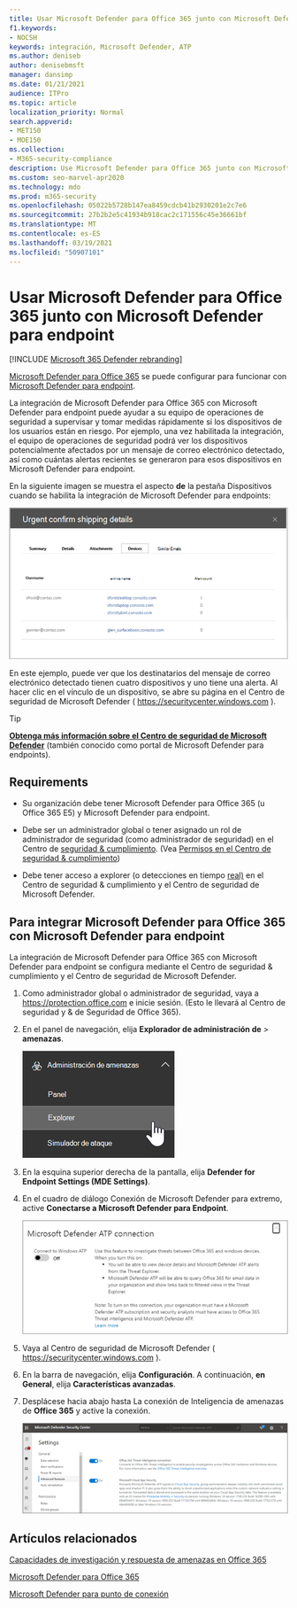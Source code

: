 ```yaml
---
title: Usar Microsoft Defender para Office 365 junto con Microsoft Defender para endpoint
f1.keywords:
- NOCSH
keywords: integración, Microsoft Defender, ATP
ms.author: deniseb
author: denisebmsft
manager: dansimp
ms.date: 01/21/2021
audience: ITPro
ms.topic: article
localization_priority: Normal
search.appverid:
- MET150
- MOE150
ms.collection:
- M365-security-compliance
description: Use Microsoft Defender para Office 365 junto con Microsoft Defender para Endpoint para obtener información más detallada sobre las amenazas contra sus dispositivos y contenido de correo electrónico.
ms.custom: seo-marvel-apr2020
ms.technology: mdo
ms.prod: m365-security
ms.openlocfilehash: 05022b5728b147ea8459cdcb41b2930201e2c7e6
ms.sourcegitcommit: 27b2b2e5c41934b918cac2c171556c45e36661bf
ms.translationtype: MT
ms.contentlocale: es-ES
ms.lasthandoff: 03/19/2021
ms.locfileid: "50907101"
---
```

# <a name="use-microsoft-defender-for-office-365-together-with-microsoft-defender-for-endpoint"></a>Usar Microsoft Defender para Office 365 junto con Microsoft Defender para endpoint

[!INCLUDE [Microsoft 365 Defender rebranding](../includes/microsoft-defender-for-office.md)]


[Microsoft Defender para Office 365](office-365-atp.md) se puede configurar para funcionar con [Microsoft Defender para endpoint](/windows/security/threat-protection).

La integración de Microsoft Defender para Office 365 con Microsoft Defender para endpoint puede ayudar a su equipo de operaciones de seguridad a supervisar y tomar medidas rápidamente si los dispositivos de los usuarios están en riesgo. Por ejemplo, una vez habilitada la integración, el equipo de operaciones de seguridad podrá ver los dispositivos potencialmente afectados por un mensaje de correo electrónico detectado, así como cuántas alertas recientes se generaron para esos dispositivos en Microsoft Defender para endpoint.

En la siguiente imagen se muestra el aspecto **de** la pestaña Dispositivos cuando se habilita la integración de Microsoft Defender para endpoints:

![Cuando Microsoft Defender para endpoint está habilitado, puedes ver una lista de dispositivos con alertas.](../../media/fec928ea-8f0c-44d7-80b9-a2e0a8cd4e89.PNG)

En este ejemplo, puede ver que los destinatarios del mensaje de correo electrónico detectado tienen cuatro dispositivos y uno tiene una alerta. Al hacer clic en el vínculo de un dispositivo, se abre su página en el Centro de seguridad de Microsoft Defender ( <https://securitycenter.windows.com> ).

> [!TIP]
> **[Obtenga más información sobre el Centro de seguridad de Microsoft Defender](/windows/security/threat-protection/microsoft-defender-atp/use)** (también conocido como portal de Microsoft Defender para endpoints).

## <a name="requirements"></a>Requirements

- Su organización debe tener Microsoft Defender para Office 365 (u Office 365 E5) y Microsoft Defender para endpoint.

- Debe ser un administrador global o tener asignado un rol de administrador de seguridad (como administrador de seguridad) en el Centro de [seguridad & cumplimiento](https://protection.office.com). (Vea [Permisos en el Centro de seguridad & cumplimiento](permissions-in-the-security-and-compliance-center.md))

- Debe tener acceso a explorer (o detecciones en tiempo [real)](threat-explorer.md) en el Centro de seguridad & cumplimiento y el Centro de seguridad de Microsoft Defender.

## <a name="to-integrate-microsoft-defender-for-office-365-with-microsoft-defender-for-endpoint"></a>Para integrar Microsoft Defender para Office 365 con Microsoft Defender para endpoint

La integración de Microsoft Defender para Office 365 con Microsoft Defender para endpoint se configura mediante el Centro de seguridad & cumplimiento y el Centro de seguridad de Microsoft Defender.

1. Como administrador global o administrador de seguridad, vaya a <https://protection.office.com> e inicie sesión. (Esto le llevará al Centro de seguridad y & de Seguridad de Office 365).

2. En el panel de navegación, elija **Explorador de administración de** \> **amenazas**.

   ![Explorador en el menú Administración de amenazas](../../media/ThreatMgmt-Explorer-nav.png)

3. En la esquina superior derecha de la pantalla, elija **Defender for Endpoint Settings (MDE Settings)**.

4. En el cuadro de diálogo Conexión de Microsoft Defender para extremo, active **Conectarse a Microsoft Defender para Endpoint**.

   ![Conexión de Microsoft Defender para endpoint](../../media/Explorer-WDATPConnection-dialog.png)

5. Vaya al Centro de seguridad de Microsoft Defender ( <https://securitycenter.windows.com> ).

6. En la barra de navegación, elija **Configuración**. A continuación, **en General**, elija **Características avanzadas**.

7. Desplácese hacia abajo hasta La conexión de Inteligencia de amenazas de **Office 365** y active la conexión.

   ![Conexión de inteligencia de amenazas de Office 365](../../media/mdatp-oatptoggle.png)

## <a name="related-articles"></a>Artículos relacionados

[Capacidades de investigación y respuesta de amenazas en Office 365](office-365-ti.md)

[Microsoft Defender para Office 365](office-365-atp.md)

[Microsoft Defender para punto de conexión](/windows/security/threat-protection)